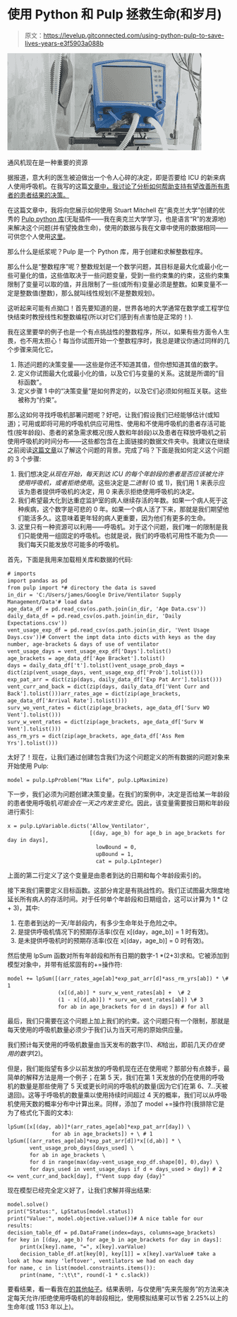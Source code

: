 # 使用 Python 和 Pulp 拯救生命(和岁月)

> 原文：<https://levelup.gitconnected.com/using-python-pulp-to-save-lives-years-e3f5903a088b>

![](img/22b4f374cc35fad20c7390771b67fe2a.png)

通风机现在是一种重要的资源

据报道，意大利的医生被迫做出一个令人心碎的决定，即是否要给 ICU 的新来病人使用呼吸机。在我写的这篇[文章中，我讨论了分析如何帮助支持有望改善所有患者的患者结果的决策。](https://medium.com/swlh/optimised-ventilator-deployment-95c2a6cf98b7)

在这篇文章中，我将向您展示如何使用 Stuart Mitchell 在“奥克兰大学”创建的优秀的 [Pulp python 库](http://coin-or.github.io/pulp/)(无耻插件——我在奥克兰大学学习，也是语言“R”的发源地)来解决这个问题(并有望挽救生命)，使用的数据与我在文章中使用的数据相同——可供您个人使用[这里](https://drive.google.com/open?id=1lO52vkPz9_1fYufYlKKLSltAjC7h_EcU)。

那么什么是纸浆呢？Pulp 是一个 Python 库，用于创建和求解整数程序。

那么什么是“整数程序”呢？整数规划是一个数学问题，其目标是最大化或最小化一些可量化的值，这些值取决于一些问题变量，受到一些约束集的约束，这些约束集限制了变量可以取的值，并且限制了一些(或所有)变量必须是整数。如果变量不一定是整数值(整数)，那么就叫线性规划(不是整数规划)。

这听起来可能有点拗口！首先要知道的是，世界各地的大学通常在数学或工程学位快结束时教授线性和整数编程(所以对它们感到有点害怕是正常的！).

我在这里要举的例子也是一个有点挑战性的整数程序，所以，如果有些方面令人生畏，也不用太担心！每当你试图开始一个整数程序时，我总是建议你通过同样的几个步骤来简化它。

1.  陈述问题的决策变量——这些是你还不知道其值，但你想知道其值的数字。
2.  定义你试图最大化或最小化的值，以及它们与变量的关系。这就是所谓的“目标函数”。
3.  定义步骤 1 中的“决策变量”是如何界定的，以及它们必须如何相互关联。这些被称为“约束”。

那么这如何寻找呼吸机部署问题呢？好吧，让我们假设我们已经能够估计(或知道)；可用或即将可用的呼吸机供应可用性、使用和不使用呼吸机的患者存活可能性(按年龄段)、患者的紧急需求概况(按人数和年龄段)以及患者在释放呼吸机之前使用呼吸机的时间分布——这些都包含在上面链接的数据文件夹中。我建议在继续之前阅读[这篇文章](https://medium.com/swlh/optimised-ventilator-deployment-95c2a6cf98b7)以了解这个问题的背景。完成了吗？下面是我如何定义这个问题的 3 个步骤:

1.  我们想决定*从现在开始，每天到达 ICU 的每个年龄段的患者是否应该被允许使用呼吸机，或者拒绝使用*。这些决定是*二进制* (0 或 1)，我们用 1 来表示应该为患者提供呼吸机的决定，用 0 来表示拒绝使用呼吸机的决定。
2.  我们希望最大化到达重症监护室的病人继续存活的年数。如果一个病人死于这种疾病，这个数字是可悲的 0 年。如果一个病人活了下来，那就是我们期望他们能活多久。这意味着更年轻的病人更重要，因为他们有更多的生命。
3.  这里只有一种资源可以利用——呼吸机。对于这个问题，我们唯一的限制是我们只能使用一组固定的呼吸机。也就是说，我们的呼吸机可用性不能为负——我们每天只能发放尽可能多的呼吸机。

首先，下面是我用来加载相关库和数据的代码:

```
# imports
import pandas as pd
from pulp import *# directory the data is saved
in_dir = 'C:/Users/james/Google Drive/Ventilator Supply Management/Data'# load data
age_data_df = pd.read_csv(os.path.join(in_dir, 'Age Data.csv'))
daily_data_df = pd.read_csv(os.path.join(in_dir, 'Daily Expectations.csv'))
vent_usage_exp_df = pd.read_csv(os.path.join(in_dir, 'Vent Usage Days.csv'))# Convert the impt data into dicts with keys as the day number, age-brackets & days of use of ventilator
vent_usage_days = vent_usage_exp_df['Days'].tolist()
age_brackets = age_data_df['Age Bracket'].tolist()
days = daily_data_df['t'].tolist()vent_usage_prob_days = dict(zip(vent_usage_days, vent_usage_exp_df['Prob'].tolist()))
exp_pat_arr = dict(zip(days, daily_data_df['Exp Pat Arr'].tolist()))
vent_curr_and_back = dict(zip(days, daily_data_df['Vent Curr and Back'].tolist()))arr_rates_age = dict(zip(age_brackets, age_data_df['Arrival Rate'].tolist()))
surv_wo_vent_rates = dict(zip(age_brackets, age_data_df['Surv WO Vent'].tolist()))
surv_w_vent_rates = dict(zip(age_brackets, age_data_df['Surv W Vent'].tolist()))
ass_rm_yrs = dict(zip(age_brackets, age_data_df['Ass Rem Yrs'].tolist()))
```

太好了！现在，让我们通过创建包含我们为这个问题定义的所有数据的问题对象来开始使用 Pulp:

```
model = pulp.LpProblem("Max Life", pulp.LpMaximize)
```

下一步，我们必须为问题创建决策变量。在我们的案例中，决定是否给某一年龄段的患者使用呼吸机*可能会在一天之内发生变化*。因此，该变量需要按日期和年龄段进行索引:

```
x = pulp.LpVariable.dicts('Allow_Ventilator',
                          [(day, age_b) for age_b in age_brackets for day in days],
                            lowBound = 0,
                            upBound = 1,
                            cat = pulp.LpInteger)
```

上面的第二行定义了这个变量是由患者到达的日期和每个年龄段索引的。

接下来我们需要定义目标函数。这部分肯定是有挑战性的。我们正试图最大限度地延长所有病人的存活时间。对于任何单个年龄段和日期组合，这可以计算为 1 * (2 + 3)，其中:

1.  在患者到达的一天/年龄段内，有多少生命年处于危险之中。
2.  是提供呼吸机情况下的预期存活率(仅在 x[(day，age_b)] = 1 时有效)。
3.  是未提供呼吸机时的预期存活率(仅在 x[(day，age_b)] = 0 时有效)。

然后使用 lpSum 函数对所有年龄段和所有日期的数字-1 *(2+3)求和。它被添加到模型对象中，并带有纸浆固有的+=操作符:

```
model += lpSum([(arr_rates_age[ab]*exp_pat_arr[d]*ass_rm_yrs[ab]) * \# 1
                (x[(d,ab)] * surv_w_vent_rates[ab] +  \# 2
                (1 - x[(d,ab)]) * surv_wo_vent_rates[ab]) \# 3
                for ab in age_brackets for d in days]) # for all
```

最后，我们只需要在这个问题上加上我们的约束。这个问题只有一个限制，那就是每天使用的呼吸机数量必须少于我们认为当天可用的原始供应量。

我们预计每天使用的呼吸机数量由当天发布的数字(1)、*和*给出，即前几天*仍在使用的数字*(2)。

但是，我们能指望有多少以前发放的呼吸机现在还在使用呢？那部分有点棘手，最简单的解释方法是用一个例子；在第 5 天，我们在第 1 天发放的仍在使用的呼吸机的数量是那些使用了 5 天或更长时间的呼吸机的数量(因为它们在第 6、7…天被退回)。这等于呼吸机的数量乘以使用持续时间超过 4 天的概率，我们可以从呼吸机使用天数的概率分布中计算出来。同样，添加了 model +=操作符(我排除它是为了格式化下面的文本):

```
lpSum([x[(day, ab)]*(arr_rates_age[ab]*exp_pat_arr[day]) \ 
              for ab in age_brackets]) + \ # 1 
lpSum([(arr_rates_age[ab]*exp_pat_arr[d])*x[(d,ab)] * \ 
       vent_usage_prob_days[days_used] \ 
       for ab in age_brackets \ 
       for d in range(max(day-vent_usage_exp_df.shape[0], 0),day) \ 
       for days_used in vent_usage_days if d + days_used > day]) # 2
<= vent_curr_and_back[day], f"Vent supp day {day}"
```

现在模型已经完全定义好了，让我们求解并得出结果:

```
model.solve()
print("Status:", LpStatus[model.status])
print("Value:", model.objective.value())# A nice table for our results:
decision_table_df = pd.DataFrame(index=days, columns=age_brackets)
for key in [(day, age_b) for age_b in age_brackets for day in days]:
    print(x[key].name, "=", x[key].varValue)
    decision_table_df.at[key[0], key[1]] = x[key].varValue# take a look at how many 'leftover', ventilators we had on each day
for name, c in list(model.constraints.items()):
    print(name, ":\t\t", round(-1 * c.slack))
```

要看结果，看一看我在[的其他帖子](https://medium.com/swlh/optimised-ventilator-deployment-95c2a6cf98b7)。结果表明，与仅使用“先来先服务”的方法来决定每天允许/拒绝使用呼吸机的年龄段相比，使用模拟结果可以节省 2.25%以上的生命年(或 1153 年以上)。